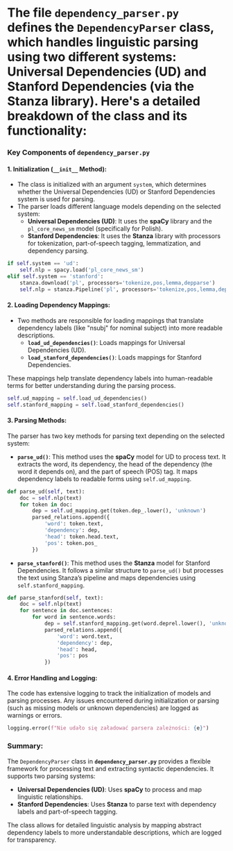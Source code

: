 # The file **`dependency_parser.py`** defines the `DependencyParser` class, which handles linguistic parsing using two different systems: Universal Dependencies (UD) and Stanford Dependencies (via the Stanza library). Here's a detailed breakdown of the class and its functionality:

### **Key Components of `dependency_parser.py`**

#### 1. **Initialization (`__init__` Method):**
   - The class is initialized with an argument `system`, which determines whether the Universal Dependencies (UD) or Stanford Dependencies system is used for parsing.
   - The parser loads different language models depending on the selected system:
     - **Universal Dependencies (UD)**: It uses the **spaCy** library and the `pl_core_news_sm` model (specifically for Polish).
     - **Stanford Dependencies**: It uses the **Stanza** library with processors for tokenization, part-of-speech tagging, lemmatization, and dependency parsing.
   
   ```python
   if self.system == 'ud':
       self.nlp = spacy.load('pl_core_news_sm')
   elif self.system == 'stanford':
       stanza.download('pl', processors='tokenize,pos,lemma,depparse')
       self.nlp = stanza.Pipeline('pl', processors='tokenize,pos,lemma,depparse')
   ```

#### 2. **Loading Dependency Mappings:**
   - Two methods are responsible for loading mappings that translate dependency labels (like "nsubj" for nominal subject) into more readable descriptions.
     - **`load_ud_dependencies()`**: Loads mappings for Universal Dependencies (UD).
     - **`load_stanford_dependencies()`**: Loads mappings for Stanford Dependencies.
   
   These mappings help translate dependency labels into human-readable terms for better understanding during the parsing process.

   ```python
   self.ud_mapping = self.load_ud_dependencies()
   self.stanford_mapping = self.load_stanford_dependencies()
   ```

#### 3. **Parsing Methods:**
   The parser has two key methods for parsing text depending on the selected system:

   - **`parse_ud()`**: This method uses the **spaCy** model for UD to process text. It extracts the word, its dependency, the head of the dependency (the word it depends on), and the part of speech (POS) tag. It maps dependency labels to readable forms using `self.ud_mapping`.
   
   ```python
   def parse_ud(self, text):
       doc = self.nlp(text)
       for token in doc:
           dep = self.ud_mapping.get(token.dep_.lower(), 'unknown')
           parsed_relations.append({
               'word': token.text,
               'dependency': dep,
               'head': token.head.text,
               'pos': token.pos_
           })
   ```

   - **`parse_stanford()`**: This method uses the **Stanza** model for Stanford Dependencies. It follows a similar structure to `parse_ud()` but processes the text using Stanza’s pipeline and maps dependencies using `self.stanford_mapping`.

   ```python
   def parse_stanford(self, text):
       doc = self.nlp(text)
       for sentence in doc.sentences:
           for word in sentence.words:
               dep = self.stanford_mapping.get(word.deprel.lower(), 'unknown')
               parsed_relations.append({
                   'word': word.text,
                   'dependency': dep,
                   'head': head,
                   'pos': pos
               })
   ```

#### 4. **Error Handling and Logging:**
   The code has extensive logging to track the initialization of models and parsing processes. Any issues encountered during initialization or parsing (such as missing models or unknown dependencies) are logged as warnings or errors.

   ```python
   logging.error(f"Nie udało się załadować parsera zależności: {e}")
   ```

### **Summary:**
The `DependencyParser` class in **`dependency_parser.py`** provides a flexible framework for processing text and extracting syntactic dependencies. It supports two parsing systems:
- **Universal Dependencies (UD)**: Uses **spaCy** to process and map linguistic relationships.
- **Stanford Dependencies**: Uses **Stanza** to parse text with dependency labels and part-of-speech tagging.

The class allows for detailed linguistic analysis by mapping abstract dependency labels to more understandable descriptions, which are logged for transparency.
